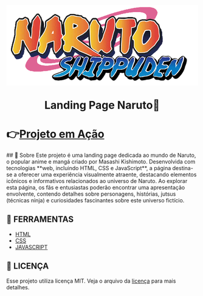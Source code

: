 <h1 align="center">
    <img src="assets/images/6dc928dbf990b2f0d12018c19f9c0332.png">
    <p>Landing Page Naruto🦊</p>
</h1>

<h1>👉<a href="https://marceloaugusto33.github.io/PROJETO-NARUTO/">Projeto em Ação</a></h1>
## 📕 Sobre
Este projeto é uma landing page dedicada ao mundo de Naruto, o popular anime e mangá criado por Masashi Kishimoto. Desenvolvida com tecnologias **web, incluindo HTML, CSS e JavaScript**, a página destina-se a oferecer uma experiência visualmente atraente, destacando elementos icônicos e informativos relacionados ao universo de Naruto. Ao explorar esta página, os fãs e entusiastas poderão encontrar uma apresentação envolvente, contendo detalhes sobre personagens, histórias, jutsus (técnicas ninja) e curiosidades fascinantes sobre este universo fictício.

## 🔨 FERRAMENTAS

- [HTML](https://developer.mozilla.org/pt-BR/docs/Web/HTML)
- [CSS](https://developer.mozilla.org/pt-BR/docs/Web/CSS)
- [JAVASCRIPT](https://developer.mozilla.org/pt-BR/docs/Web/JavaScript)

## 📃 LICENÇA
Esse projeto utiliza licença MIT. Veja o arquivo da [licença](https://github.com/MarceloAugusto33/PROJETO-NARUTO/blob/main/LICENSE) para mais detalhes.
